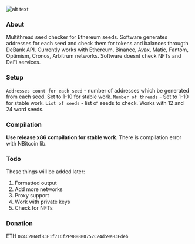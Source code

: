 ![alt text](https://github.com/gaugaudu45/debank-seed-checker/blob/main/Untitled.png?raw=true)

### About
Multithread seed checker for Ethereum seeds. Software generates addresses for each seed and check them for tokens and balances througth DeBank API. Currently works with Ethereum, Binance, Avax, Matic, Fantom, Optimism, Cronos, Arbitrum networks. Software doesnt check NFTs and DeFi services.

### Setup
`Addresses count for each seed` - number of addresses which be generated from each seed. Set to 1-10 for stable work.
`Number of threads` - Set to 1-10 for stable work.
`List of seeds` - list of seeds to check. Works with 12 and 24 word seeds.

### Compilation
**Use release x86 compilation for stable work**. There is compilation error with NBitcoin lib. 

### Todo
These things will be added later:
1. Formatted output
2. Add more networks
3. Proxy support
4. Work with private keys
5. Check for NFTs

### Donation
ETH `0x4C286BfB3E1f716f2E9888B0752C24d59e83Edeb`
